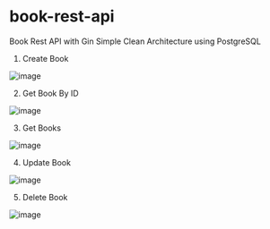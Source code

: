 # book-rest-api
Book Rest API with Gin Simple Clean Architecture using PostgreSQL 

1. Create Book 

![image](https://user-images.githubusercontent.com/68774609/229130844-9f7d574a-42a0-4d50-9145-a3726eb5491c.png)

2. Get Book By ID 

![image](https://user-images.githubusercontent.com/68774609/229130971-dc8ca09e-70eb-4f10-b4df-5b018dd959ca.png)

3. Get Books 

![image](https://user-images.githubusercontent.com/68774609/229131051-caba2d63-82e2-4b7f-8ac1-ecd1d24ba5d1.png)

4. Update Book 

![image](https://user-images.githubusercontent.com/68774609/229131261-e1c9c173-8683-4a16-bc88-a5de8f1064ab.png)

5. Delete Book 

![image](https://user-images.githubusercontent.com/68774609/229131348-914f9e5d-3b88-41d0-8765-f3ee519df2bb.png)

